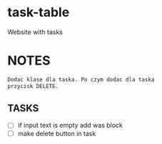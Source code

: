 # task-table
Website with tasks

# NOTES
```txt
Dodac klase dla taska. Po czym dodac dla taska
przycisk DELETE.
```




## TASKS
- [ ] if input text is empty add was block
- [ ] make delete button in task
